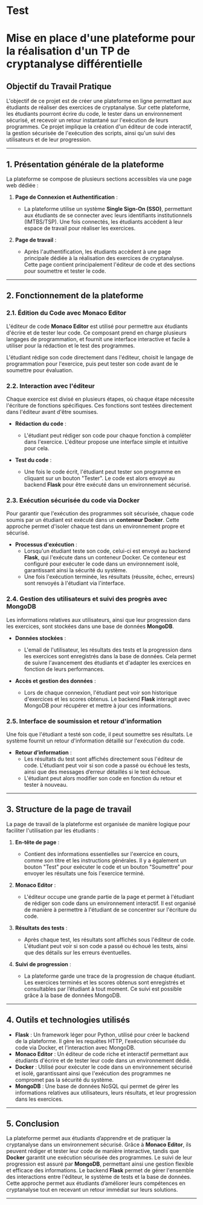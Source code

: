 # Test

# Mise en place d'une plateforme pour la réalisation d'un TP de cryptanalyse différentielle

## Objectif du Travail Pratique

L'objectif de ce projet est de créer une plateforme en ligne permettant aux étudiants de réaliser des exercices de cryptanalyse. Sur cette plateforme, les étudiants pourront écrire du code, le tester dans un environnement sécurisé, et recevoir un retour instantané sur l'exécution de leurs programmes. Ce projet implique la création d'un éditeur de code interactif, la gestion sécurisée de l'exécution des scripts, ainsi qu'un suivi des utilisateurs et de leur progression.

---

## 1. Présentation générale de la plateforme

La plateforme se compose de plusieurs sections accessibles via une page web dédiée :

1. **Page de Connexion et Authentification** :
   - La plateforme utilise un système **Single Sign-On (SSO)**, permettant aux étudiants de se connecter avec leurs identifiants institutionnels (IMTBS/TSP). Une fois connectés, les étudiants accèdent à leur espace de travail pour réaliser les exercices.

2. **Page de travail** :
   - Après l'authentification, les étudiants accèdent à une page principale dédiée à la réalisation des exercices de cryptanalyse. Cette page contient principalement l'éditeur de code et des sections pour soumettre et tester le code.

---

## 2. Fonctionnement de la plateforme

### 2.1. Édition du Code avec Monaco Editor

L'éditeur de code **Monaco Editor** est utilisé pour permettre aux étudiants d'écrire et de tester leur code. Ce composant prend en charge plusieurs langages de programmation, et fournit une interface interactive et facile à utiliser pour la rédaction et le test des programmes.

L'étudiant rédige son code directement dans l'éditeur, choisit le langage de programmation pour l'exercice, puis peut tester son code avant de le soumettre pour évaluation.

### 2.2. Interaction avec l'éditeur

Chaque exercice est divisé en plusieurs étapes, où chaque étape nécessite l'écriture de fonctions spécifiques. Ces fonctions sont testées directement dans l'éditeur avant d'être soumises.

- **Rédaction du code** :
  - L'étudiant peut rédiger son code pour chaque fonction à compléter dans l'exercice. L'éditeur propose une interface simple et intuitive pour cela.

- **Test du code** :
  - Une fois le code écrit, l'étudiant peut tester son programme en cliquant sur un bouton "Tester". Le code est alors envoyé au backend **Flask** pour être exécuté dans un environnement sécurisé.

### 2.3. Exécution sécurisée du code via Docker

Pour garantir que l'exécution des programmes soit sécurisée, chaque code soumis par un étudiant est exécuté dans un **conteneur Docker**. Cette approche permet d'isoler chaque test dans un environnement propre et sécurisé.

- **Processus d'exécution** :
  - Lorsqu'un étudiant teste son code, celui-ci est envoyé au backend **Flask**, qui l'exécute dans un conteneur Docker. Ce conteneur est configuré pour exécuter le code dans un environnement isolé, garantissant ainsi la sécurité du système.
  - Une fois l'exécution terminée, les résultats (réussite, échec, erreurs) sont renvoyés à l'étudiant via l'interface.

### 2.4. Gestion des utilisateurs et suivi des progrès avec MongoDB

Les informations relatives aux utilisateurs, ainsi que leur progression dans les exercices, sont stockées dans une base de données **MongoDB**.

- **Données stockées** :
  - L'email de l'utilisateur, les résultats des tests et la progression dans les exercices sont enregistrés dans la base de données. Cela permet de suivre l'avancement des étudiants et d'adapter les exercices en fonction de leurs performances.
  
- **Accès et gestion des données** :
  - Lors de chaque connexion, l'étudiant peut voir son historique d'exercices et les scores obtenus. Le backend **Flask** interagit avec MongoDB pour récupérer et mettre à jour ces informations.

### 2.5. Interface de soumission et retour d'information

Une fois que l'étudiant a testé son code, il peut soumettre ses résultats. Le système fournit un retour d'information détaillé sur l'exécution du code.

- **Retour d’information** :
  - Les résultats du test sont affichés directement sous l'éditeur de code. L'étudiant peut voir si son code a passé ou échoué les tests, ainsi que des messages d’erreur détaillés si le test échoue.
  - L'étudiant peut alors modifier son code en fonction du retour et tester à nouveau.

---

## 3. Structure de la page de travail

La page de travail de la plateforme est organisée de manière logique pour faciliter l'utilisation par les étudiants :

1. **En-tête de page** :
   - Contient des informations essentielles sur l'exercice en cours, comme son titre et les instructions générales. Il y a également un bouton "Test" pour exécuter le code et un bouton "Soumettre" pour envoyer les résultats une fois l'exercice terminé.

2. **Monaco Editor** :
   - L'éditeur occupe une grande partie de la page et permet à l'étudiant de rédiger son code dans un environnement interactif. Il est organisé de manière à permettre à l'étudiant de se concentrer sur l'écriture du code.

3. **Résultats des tests** :
   - Après chaque test, les résultats sont affichés sous l'éditeur de code. L'étudiant peut voir si son code a passé ou échoué les tests, ainsi que des détails sur les erreurs éventuelles.

4. **Suivi de progression** :
   - La plateforme garde une trace de la progression de chaque étudiant. Les exercices terminés et les scores obtenus sont enregistrés et consultables par l’étudiant à tout moment. Ce suivi est possible grâce à la base de données MongoDB.

---

## 4. Outils et technologies utilisés

- **Flask** : Un framework léger pour Python, utilisé pour créer le backend de la plateforme. Il gère les requêtes HTTP, l'exécution sécurisée du code via Docker, et l'interaction avec MongoDB.
- **Monaco Editor** : Un éditeur de code riche et interactif permettant aux étudiants d'écrire et de tester leur code dans un environnement dédié.
- **Docker** : Utilisé pour exécuter le code dans un environnement sécurisé et isolé, garantissant ainsi que l'exécution des programmes ne compromet pas la sécurité du système.
- **MongoDB** : Une base de données NoSQL qui permet de gérer les informations relatives aux utilisateurs, leurs résultats, et leur progression dans les exercices.

---

## 5. Conclusion

La plateforme permet aux étudiants d’apprendre et de pratiquer la cryptanalyse dans un environnement sécurisé. Grâce à **Monaco Editor**, ils peuvent rédiger et tester leur code de manière interactive, tandis que **Docker** garantit une exécution sécurisée des programmes. Le suivi de leur progression est assuré par **MongoDB**, permettant ainsi une gestion flexible et efficace des informations. Le backend **Flask** permet de gérer l'ensemble des interactions entre l'éditeur, le système de tests et la base de données. Cette approche permet aux étudiants d’améliorer leurs compétences en cryptanalyse tout en recevant un retour immédiat sur leurs solutions.

---
